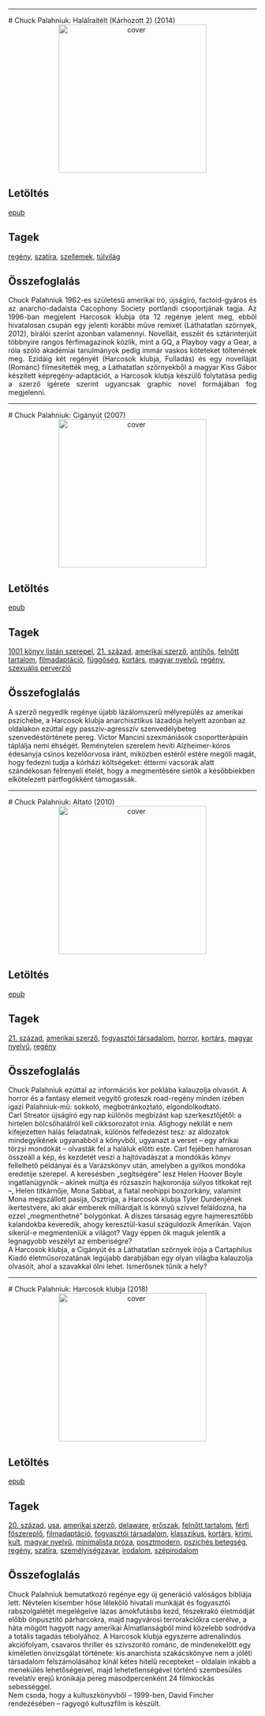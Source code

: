 <hr/>
# <a name="id_1600">Chuck Palahniuk: Halálraítélt (Kárhozott 2) (2014)</a>
<center><img src="https://github.com/BercziSandor/calibre_lib/raw/main/main/Chuck%20Palahniuk/Halalraitelt%20%281600%29/cover.jpg" alt="cover" width="300"/></center>

## Letöltés
[epub](https://github.com/BercziSandor/calibre_lib/raw/main/main/Chuck%20Palahniuk/Halalraitelt%20%281600%29/Halalraitelt%20-%20Chuck%20Palahniuk.epub)

## Tagek
[regény](https://github.com/berczisandor/calibre_lib/blob/main/main/_tags/reg%c3%a9ny.md), [szatíra](https://github.com/berczisandor/calibre_lib/blob/main/main/_tags/szat%c3%adra.md), [szellemek](https://github.com/berczisandor/calibre_lib/blob/main/main/_tags/szellemek.md), [túlvilág](https://github.com/berczisandor/calibre_lib/blob/main/main/_tags/t%c3%balvil%c3%a1g.md)

## Összefoglalás
<div>
<p align="justify">Chuck Palahniuk 1962-es születésű amerikai író, újságíró, factoid-gyáros és az anarcho-dadaista Cacophony Society portlandi csoportjának tagja. Az 1996-ban megjelent Harcosok klubja óta 12 regénye jelent meg, ebből hivatalosan csupán egy jelenti korábbi műve remixét (Láthatatlan szörnyek, 2012), bírálói szerint azonban valamennyi. Novelláit, esszéit és sztárinterjúit többnyire rangos férfimagazinok közlik, mint a GQ, a Playboy vagy a Gear, a róla szóló akadémiai tanulmányok pedig immár vaskos köteteket töltenének meg. Ezidáig két regényét (Harcosok klubja, Fulladás) és egy novelláját (Románc) filmesítették meg, a Láthatatlan szörnyekből a magyar Kiss Gábor készített képregény-adaptációt, a Harcosok klubja készülő folytatása pedig a szerző ígérete szerint ugyancsak graphic novel formájában fog megjelenni.</p></div>


<hr/>
# <a name="id_662">Chuck Palahniuk: Cigányút (2007)</a>
<center><img src="https://github.com/BercziSandor/calibre_lib/raw/main/main/Chuck%20Palahniuk/Ciganyut%20%28662%29/cover.jpg" alt="cover" width="300"/></center>

## Letöltés
[epub](https://github.com/BercziSandor/calibre_lib/raw/main/main/Chuck%20Palahniuk/Ciganyut%20%28662%29/Ciganyut%20-%20Chuck%20Palahniuk.epub)

## Tagek
[1001 könyv listán szerepel](https://github.com/berczisandor/calibre_lib/blob/main/main/_tags/1001%20k%c3%b6nyv%20list%c3%a1n%20szerepel.md), [21. század](https://github.com/berczisandor/calibre_lib/blob/main/main/_tags/21.%20sz%c3%a1zad.md), [amerikai szerző](https://github.com/berczisandor/calibre_lib/blob/main/main/_tags/amerikai%20szerz%c5%91.md), [antihős](https://github.com/berczisandor/calibre_lib/blob/main/main/_tags/antih%c5%91s.md), [felnőtt tartalom](https://github.com/berczisandor/calibre_lib/blob/main/main/_tags/feln%c5%91tt%20tartalom.md), [filmadaptáció](https://github.com/berczisandor/calibre_lib/blob/main/main/_tags/filmadapt%c3%a1ci%c3%b3.md), [függőség](https://github.com/berczisandor/calibre_lib/blob/main/main/_tags/f%c3%bcgg%c5%91s%c3%a9g.md), [kortárs](https://github.com/berczisandor/calibre_lib/blob/main/main/_tags/kort%c3%a1rs.md), [magyar nyelvű](https://github.com/berczisandor/calibre_lib/blob/main/main/_tags/magyar%20nyelv%c5%b1.md), [regény](https://github.com/berczisandor/calibre_lib/blob/main/main/_tags/reg%c3%a9ny.md), [szexuális perverzió](https://github.com/berczisandor/calibre_lib/blob/main/main/_tags/szexu%c3%a1lis%20perverzi%c3%b3.md)

## Összefoglalás
<div>
<p>A szerző negyedik regénye újabb lázálomszerű mélyrepülés az amerikai pszichébe, a Harcosok klubja anarchisztikus lázadója helyett azonban az oldalakon ezúttal egy passzív-agresszív szenvedélybeteg szenvedéstörténete pereg. Victor Mancini szexmániások csoportterápiáin táplálja nemi éhségét. Reménytelen szerelem hevíti Alzheimer-kóros édesanyja csinos kezelőorvosa iránt, miközben estéről estére megöli magát, hogy fedezni tudja a kórházi költségeket: éttermi vacsorák alatt szándékosan félrenyeli ételét, hogy a megmentésére sietők a későbbiekben elkötelezett pártfogókként támogassák.</p></div>


<hr/>
# <a name="id_663">Chuck Palahniuk: Altató (2010)</a>
<center><img src="https://github.com/BercziSandor/calibre_lib/raw/main/main/Chuck%20Palahniuk/Altato%20%28663%29/cover.jpg" alt="cover" width="300"/></center>

## Letöltés
[epub](https://github.com/BercziSandor/calibre_lib/raw/main/main/Chuck%20Palahniuk/Altato%20%28663%29/Altato%20-%20Chuck%20Palahniuk.epub)

## Tagek
[21. század](https://github.com/berczisandor/calibre_lib/blob/main/main/_tags/21.%20sz%c3%a1zad.md), [amerikai szerző](https://github.com/berczisandor/calibre_lib/blob/main/main/_tags/amerikai%20szerz%c5%91.md), [fogyasztói társadalom](https://github.com/berczisandor/calibre_lib/blob/main/main/_tags/fogyaszt%c3%b3i%20t%c3%a1rsadalom.md), [horror](https://github.com/berczisandor/calibre_lib/blob/main/main/_tags/horror.md), [kortárs](https://github.com/berczisandor/calibre_lib/blob/main/main/_tags/kort%c3%a1rs.md), [magyar nyelvű](https://github.com/berczisandor/calibre_lib/blob/main/main/_tags/magyar%20nyelv%c5%b1.md), [regény](https://github.com/berczisandor/calibre_lib/blob/main/main/_tags/reg%c3%a9ny.md)

## Összefoglalás
<div>
<p>Chuck ​Palahniuk ezúttal az információs kor poklába kalauzolja olvasóit. A horror és a fantasy elemeit vegyítő groteszk road-regény minden ízében igazi Palahniuk-mű: sokkoló, megbotránkoztató, elgondolkodtató.<br>Carl Streator újságíró egy nap különös megbízást kap szerkesztőjétől: a hirtelen bölcsőhalálról kell cikksorozatot írnia. Alighogy nekilát e nem kifejezetten hálás feladatnak, különös felfedezést tesz: az áldozatok mindegyikének ugyanabból a könyvből, ugyanazt a verset – egy afrikai törzsi mondókát – olvasták fel a haláluk előtti este. Carl fejében hamarosan összeáll a kép, és kezdetét veszi a hajtóvadászat a mondókás könyv fellelhető példányai és a Varázskönyv után, amelyben a gyilkos mondóka eredetije szerepel. A keresésben „segítségére” lesz Helen Hoover Boyle ingatlanügynök – akinek múltja és rózsaszín hajkoronája súlyos titkokat rejt –, Helen titkárnője, Mona Sabbat, a fiatal neohippi boszorkány, valamint Mona megszállott pasija, Osztriga, a Harcosok klubja Tyler Durdenjének ikertestvére, aki akár emberek milliárdjait is könnyű szívvel feláldozná, ha ezzel „megmenthetné” bolygónkat. A díszes társaság egyre hajmeresztőbb kalandokba keveredik, ahogy keresztül-kasul száguldozik Amerikán. Vajon sikerül-e megmenteniük a világot? Vagy éppen ők maguk jelentik a legnagyobb veszélyt az emberiségre?<br>A Harcosok klubja, a Cigányút és a Láthatatlan szörnyek írója a Cartaphilus Kiadó életműsorozatának legújabb darabjában egy olyan világba kalauzolja olvasóit, ahol a szavakkal ölni lehet. Ismerősnek tűnik a hely?</p></div>


<hr/>
# <a name="id_660">Chuck Palahniuk: Harcosok klubja (2018)</a>
<center><img src="https://github.com/BercziSandor/calibre_lib/raw/main/main/Chuck%20Palahniuk/Harcosok%20klubja%20%28660%29/cover.jpg" alt="cover" width="300"/></center>

## Letöltés
[epub](https://github.com/BercziSandor/calibre_lib/raw/main/main/Chuck%20Palahniuk/Harcosok%20klubja%20%28660%29/Harcosok%20klubja%20-%20Chuck%20Palahniuk.epub)

## Tagek
[20. század](https://github.com/berczisandor/calibre_lib/blob/main/main/_tags/20.%20sz%c3%a1zad.md), [usa](https://github.com/berczisandor/calibre_lib/blob/main/main/_tags/usa.md), [amerikai szerző](https://github.com/berczisandor/calibre_lib/blob/main/main/_tags/amerikai%20szerz%c5%91.md), [delaware](https://github.com/berczisandor/calibre_lib/blob/main/main/_tags/delaware.md), [erőszak](https://github.com/berczisandor/calibre_lib/blob/main/main/_tags/er%c5%91szak.md), [felnőtt tartalom](https://github.com/berczisandor/calibre_lib/blob/main/main/_tags/feln%c5%91tt%20tartalom.md), [férfi főszereplő](https://github.com/berczisandor/calibre_lib/blob/main/main/_tags/f%c3%a9rfi%20f%c5%91szerepl%c5%91.md), [filmadaptáció](https://github.com/berczisandor/calibre_lib/blob/main/main/_tags/filmadapt%c3%a1ci%c3%b3.md), [fogyasztói társadalom](https://github.com/berczisandor/calibre_lib/blob/main/main/_tags/fogyaszt%c3%b3i%20t%c3%a1rsadalom.md), [klasszikus](https://github.com/berczisandor/calibre_lib/blob/main/main/_tags/klasszikus.md), [kortárs](https://github.com/berczisandor/calibre_lib/blob/main/main/_tags/kort%c3%a1rs.md), [krimi](https://github.com/berczisandor/calibre_lib/blob/main/main/_tags/krimi.md), [kult](https://github.com/berczisandor/calibre_lib/blob/main/main/_tags/kult.md), [magyar nyelvű](https://github.com/berczisandor/calibre_lib/blob/main/main/_tags/magyar%20nyelv%c5%b1.md), [minimalista próza](https://github.com/berczisandor/calibre_lib/blob/main/main/_tags/minimalista%20pr%c3%b3za.md), [posztmodern](https://github.com/berczisandor/calibre_lib/blob/main/main/_tags/posztmodern.md), [pszichés betegség](https://github.com/berczisandor/calibre_lib/blob/main/main/_tags/pszich%c3%a9s%20betegs%c3%a9g.md), [regény](https://github.com/berczisandor/calibre_lib/blob/main/main/_tags/reg%c3%a9ny.md), [szatíra](https://github.com/berczisandor/calibre_lib/blob/main/main/_tags/szat%c3%adra.md), [személyiségzavar](https://github.com/berczisandor/calibre_lib/blob/main/main/_tags/szem%c3%a9lyis%c3%a9gzavar.md), [irodalom](https://github.com/berczisandor/calibre_lib/blob/main/main/_tags/irodalom.md), [szépirodalom](https://github.com/berczisandor/calibre_lib/blob/main/main/_tags/sz%c3%a9pirodalom.md)

## Összefoglalás
<div>
<p>Chuck Palahniuk bemutatkozó regénye egy új generáció valóságos bibliája lett. Névtelen kisember hőse lélekölő hivatali munkáját és fogyasztói rabszolgalétét megelégelve lázas ámokfutásba kezd, fészekrakó életmódját előbb önpusztító párharcokra, majd nagyvárosi terrorakciókra cserélve, a háta mögött hagyott nagy amerikai Álmatlanságból mind közelebb sodródva a totális tagadás tébolyához. A Harcosok klubja egyszerre adrenalindús akciófolyam, csavaros thriller és szívszorító románc, de mindenekelőtt egy kíméletlen önvizsgálat története: kis anarchista szakácskönyve nem a jóléti társadalom felszámolásához kínál kétes hitelű recepteket – oldalain inkább a menekülés lehetőségeivel, majd lehetetlenségével történő szembesülés revelatív erejű krónikája pereg másodpercenként 24 filmkockás sebességgel.<br>Nem csoda, hogy a kultuszkönyvből – 1999-ben, David Fincher rendezésében – ragyogó kultuszfilm is készült.</p></div>



